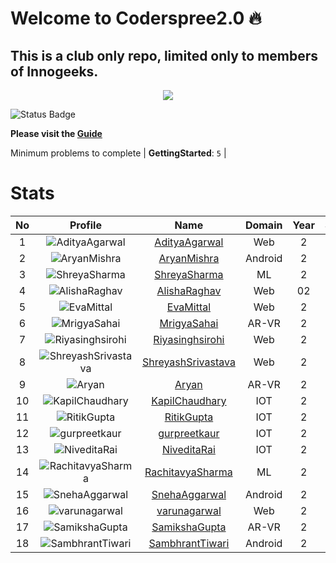 
Welcome to Coderspree2.0 🔥
==========================


## **This is a club only repo, limited only to members of Innogeeks.**  
<p align = 'center'><a href='https://innogeeks.in/' target='_blank'><img src='https://user-images.githubusercontent.com/33064931/193105033-d03aa2e9-d4c3-4d02-b33e-466f3c567f39.png' href='www.innogeeks.com'></a></p>

![Status Badge](https://github.com/InnogeeksOrganization/coderspree/actions/workflows/checkSubmission.yml/badge.svg)  


**Please visit the [Guide](./Guide/README.md)**  


Minimum problems to complete | **GettingStarted**: `5` |   

# Stats
  

|No|Profile|Name|Domain|Year|Solved|
| :---: | :---: | :---: | :---: | :---: | :---: |
|1|![AdityaAgarwal](https://avatars.githubusercontent.com/u/99405991?v=4&s=100)|[AdityaAgarwal](https://github.com/QMiNt)|Web|2|13|
|2|![AryanMishra](https://avatars.githubusercontent.com/u/92439461?v=4&s=100)|[AryanMishra](https://github.com/aryanmishra29)|Android|2|11|
|3|![ShreyaSharma](https://avatars.githubusercontent.com/u/97353931?v=4&s=100)|[ShreyaSharma](https://github.com/KeplerInCoding)|ML|2|10|
|4|![AlishaRaghav](https://avatars.githubusercontent.com/u/92165013?v=4&s=100)|[AlishaRaghav](https://github.com/alisha0903)|Web|02|10|
|5|![EvaMittal](https://avatars.githubusercontent.com/u/104075769?v=4&s=100)|[EvaMittal](https://github.com/EvaMittal)|Web|2|8|
|6|![MrigyaSahai](https://avatars.githubusercontent.com/u/82597956?v=4&s=100)|[MrigyaSahai](https://github.com/mrigyasahai)|AR-VR|2|7|
|7|![Riyasinghsirohi](https://avatars.githubusercontent.com/u/103629772?v=4&s=100)|[Riyasinghsirohi](https://github.com/riyasinghsirohi)|Web|2|7|
|8|![ShreyashSrivastava](https://avatars.githubusercontent.com/u/99384516?v=4&s=100)|[ShreyashSrivastava](https://github.com/ShreyashSriv)|Web|2|7|
|9|![Aryan](https://avatars.githubusercontent.com/u/97680841?v=4&s=100)|[Aryan](https://github.com/aryanxsri)|AR-VR|2|6|
|10|![KapilChaudhary](https://avatars.githubusercontent.com/u/72185805?v=4&s=100)|[KapilChaudhary](https://github.com/chaudharykapil)|IOT|2|6|
|11|![RitikGupta](https://avatars.githubusercontent.com/u/106080811?v=4&s=100)|[RitikGupta](https://github.com/ritikgupta88)|IOT|2|6|
|12|![gurpreetkaur](https://avatars.githubusercontent.com/u/106160092?v=4&s=100)|[gurpreetkaur](https://github.com/gurpreetk12)|IOT|2|6|
|13|![NiveditaRai](https://avatars.githubusercontent.com/u/114609783?v=4&s=100)|[NiveditaRai](https://github.com/Nivedita-R)|IOT|2|6|
|14|![RachitavyaSharma](https://avatars.githubusercontent.com/u/84073243?v=4&s=100)|[RachitavyaSharma](https://github.com/rachitavya)|ML|2|6|
|15|![SnehaAggarwal](https://avatars.githubusercontent.com/u/104908202?v=4&s=100)|[SnehaAggarwal](https://github.com/decode08)|Android|2|6|
|16|![varunagarwal](https://avatars.githubusercontent.com/u/104075461?v=4&s=100)|[varunagarwal](https://github.com/1010varun)|Web|2|6|
|17|![SamikshaGupta](https://avatars.githubusercontent.com/u/103514102?v=4&s=100)|[SamikshaGupta](https://github.com/Samikshagp)|AR-VR|2|5|
|18|![SambhrantTiwari](https://avatars.githubusercontent.com/u/105651436?v=4&s=100)|[SambhrantTiwari](https://github.com/Cyclotron17)|Android|2|5|
